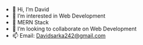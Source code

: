 - 👋 Hi, I’m David
- 👀 I’m interested in Web Development
- 🌱 MERN Stack
- 💞️ I’m looking to collaborate on Web Development
- 📫 Email: Davidsarka242@gmail.com

<!---
davido242/davido242 is a ✨ special ✨ repository because its `README.md` (this file) appears on your GitHub profile.
You can click the Preview link to take a look at your changes.
--->
